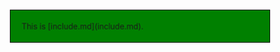 <div style="border: 1px solid black; padding: 20px; margin: 20px; background: green;">This is [include.md](include.md).</div>
